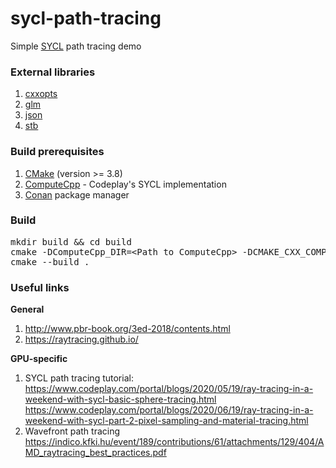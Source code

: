 # sycl-path-tracing
Simple [SYCL](https://www.khronos.org/sycl/) path tracing demo

### External libraries
1. [cxxopts](https://github.com/jarro2783/cxxopts)
2. [glm](https://github.com/g-truc/glm)
3. [json](https://github.com/nlohmann/json)
4. [stb](https://github.com/nothings/stb)

### Build prerequisites
1. [CMake](https://cmake.org/) (version >= 3.8)
2. [ComputeCpp](https://www.codeplay.com/solutions/ecosystem/) - Codeplay's SYCL implementation
2. [Conan](https://conan.io/) package manager
### Build
<pre>
mkdir build && cd build
cmake -DComputeCpp_DIR=&lt;Path to ComputeCpp&gt; -DCMAKE_CXX_COMPILER=compute++ -DCMAKE_BUILD_TYPE=Release -GNinja ..
cmake --build .
</pre>
### Useful links
**General**  
1. http://www.pbr-book.org/3ed-2018/contents.html  
2. https://raytracing.github.io/  

**GPU-specific**  
1. SYCL path tracing tutorial:  
https://www.codeplay.com/portal/blogs/2020/05/19/ray-tracing-in-a-weekend-with-sycl-basic-sphere-tracing.html  
https://www.codeplay.com/portal/blogs/2020/06/19/ray-tracing-in-a-weekend-with-sycl-part-2-pixel-sampling-and-material-tracing.html  
2. Wavefront path tracing  
https://indico.kfki.hu/event/189/contributions/61/attachments/129/404/AMD_raytracing_best_practices.pdf 
